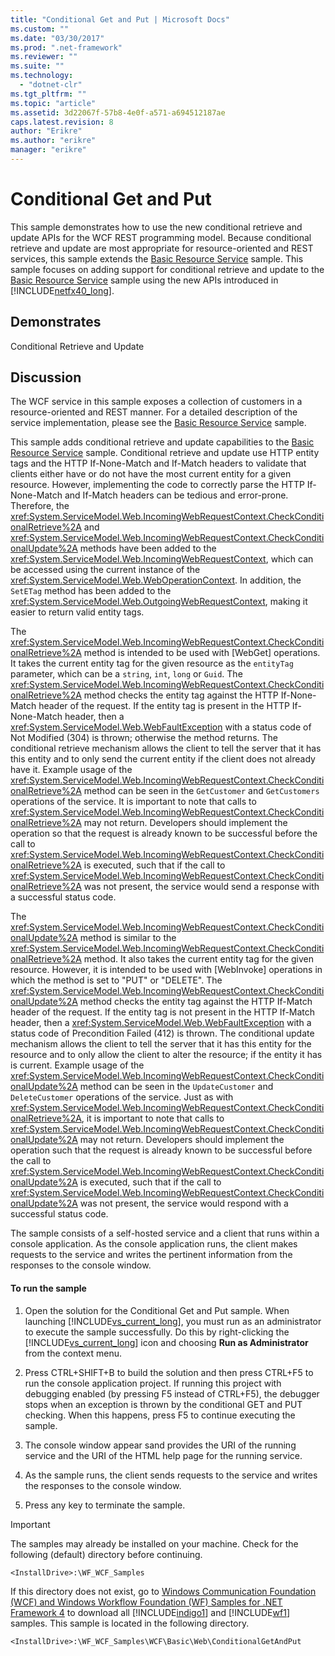 ```yaml
---
title: "Conditional Get and Put | Microsoft Docs"
ms.custom: ""
ms.date: "03/30/2017"
ms.prod: ".net-framework"
ms.reviewer: ""
ms.suite: ""
ms.technology: 
  - "dotnet-clr"
ms.tgt_pltfrm: ""
ms.topic: "article"
ms.assetid: 3d22067f-57b8-4e0f-a571-a694512187ae
caps.latest.revision: 8
author: "Erikre"
ms.author: "erikre"
manager: "erikre"
---
```

# Conditional Get and Put
This sample demonstrates how to use the new conditional retrieve and update APIs for the WCF REST programming model. Because conditional retrieve and update are most appropriate for resource-oriented and REST services, this sample extends the [Basic Resource Service](../../../../docs/framework/wcf/samples/basic-resource-service.md) sample. This sample focuses on adding support for conditional retrieve and update to the [Basic Resource Service](../../../../docs/framework/wcf/samples/basic-resource-service.md) sample using the new APIs introduced in [!INCLUDE[netfx40_long](../../../../includes/netfx40-long-md.md)].  
  
## Demonstrates  
 Conditional Retrieve and Update  
  
## Discussion  
 The WCF service in this sample exposes a collection of customers in a resource-oriented and REST manner. For a detailed description of the service implementation, please see the [Basic Resource Service](../../../../docs/framework/wcf/samples/basic-resource-service.md) sample.  
  
 This sample adds conditional retrieve and update capabilities to the [Basic Resource Service](../../../../docs/framework/wcf/samples/basic-resource-service.md) sample. Conditional retrieve and update use HTTP entity tags and the HTTP If-None-Match and If-Match headers to validate that clients either have or do not have the most current entity for a given resource. However, implementing the code to correctly parse the HTTP If-None-Match and If-Match headers can be tedious and error-prone. Therefore, the <xref:System.ServiceModel.Web.IncomingWebRequestContext.CheckConditionalRetrieve%2A> and <xref:System.ServiceModel.Web.IncomingWebRequestContext.CheckConditionalUpdate%2A> methods have been added to the <xref:System.ServiceModel.Web.IncomingWebRequestContext>, which can be accessed using the current instance of the <xref:System.ServiceModel.Web.WebOperationContext>. In addition, the `SetETag` method has been added to the <xref:System.ServiceModel.Web.OutgoingWebRequestContext>, making it easier to return valid entity tags.  
  
 The <xref:System.ServiceModel.Web.IncomingWebRequestContext.CheckConditionalRetrieve%2A> method is intended to be used with [WebGet] operations. It takes the current entity tag for the given resource as the `entityTag` parameter, which can be a `string`, `int`, `long` or `Guid`. The <xref:System.ServiceModel.Web.IncomingWebRequestContext.CheckConditionalRetrieve%2A> method checks the entity tag against the HTTP If-None-Match header of the request. If the entity tag is present in the HTTP If-None-Match header, then a <xref:System.ServiceModel.Web.WebFaultException> with a status code of Not Modified (304) is thrown; otherwise the method returns. The conditional retrieve mechanism allows the client to tell the server that it has this entity and to only send the current entity if the client does not already have it. Example usage of the <xref:System.ServiceModel.Web.IncomingWebRequestContext.CheckConditionalRetrieve%2A> method can be seen in the `GetCustomer` and `GetCustomers` operations of the service. It is important to note that calls to <xref:System.ServiceModel.Web.IncomingWebRequestContext.CheckConditionalRetrieve%2A> may not return. Developers should implement the operation so that the request is already known to be successful before the call to <xref:System.ServiceModel.Web.IncomingWebRequestContext.CheckConditionalRetrieve%2A> is executed, such that if the call to <xref:System.ServiceModel.Web.IncomingWebRequestContext.CheckConditionalRetrieve%2A> was not present, the service would send a response with a successful status code.  
  
 The <xref:System.ServiceModel.Web.IncomingWebRequestContext.CheckConditionalUpdate%2A> method is similar to the <xref:System.ServiceModel.Web.IncomingWebRequestContext.CheckConditionalRetrieve%2A> method. It also takes the current entity tag for the given resource. However, it is intended to be used with [WebInvoke] operations in which the method is set to "PUT" or "DELETE". The <xref:System.ServiceModel.Web.IncomingWebRequestContext.CheckConditionalUpdate%2A> method checks the entity tag against the HTTP If-Match header of the request. If the entity tag is not present in the HTTP If-Match header, then a <xref:System.ServiceModel.Web.WebFaultException> with a status code of Precondition Failed (412) is thrown. The conditional update mechanism allows the client to tell the server that it has this entity for the resource and to only allow the client to alter the resource; if the entity it has is current. Example usage of the <xref:System.ServiceModel.Web.IncomingWebRequestContext.CheckConditionalUpdate%2A> method can be seen in the `UpdateCustomer` and `DeleteCustomer` operations of the service. Just as with <xref:System.ServiceModel.Web.IncomingWebRequestContext.CheckConditionalRetrieve%2A>, it is important to note that calls to <xref:System.ServiceModel.Web.IncomingWebRequestContext.CheckConditionalUpdate%2A> may not return. Developers should implement the operation such that the request is already known to be successful before the call to <xref:System.ServiceModel.Web.IncomingWebRequestContext.CheckConditionalUpdate%2A> is executed, such that if the call to <xref:System.ServiceModel.Web.IncomingWebRequestContext.CheckConditionalUpdate%2A> was not present, the service would respond with a successful status code.  
  
 The sample consists of a self-hosted service and a client that runs within a console application. As the console application runs, the client makes requests to the service and writes the pertinent information from the responses to the console window.  
  
#### To run the sample  
  
1.  Open the solution for the Conditional Get and Put sample. When launching [!INCLUDE[vs_current_long](../../../../includes/vs-current-long-md.md)], you must run as an administrator to execute the sample successfully. Do this by right-clicking the [!INCLUDE[vs_current_long](../../../../includes/vs-current-long-md.md)] icon and choosing **Run as Administrator** from the context menu.  
  
2.  Press CTRL+SHIFT+B to build the solution and then press CTRL+F5 to run the console application project. If running this project with debugging enabled (by pressing F5 instead of CTRL+F5), the debugger stops when an exception is thrown by the conditional GET and PUT checking. When this happens, press F5 to continue executing the sample.  
  
3.  The console window appear sand provides the URI of the running service and the URI of the HTML help page for the running service.  
  
4.  As the sample runs, the client sends requests to the service and writes the responses to the console window.  
  
5.  Press any key to terminate the sample.  
  
> [!IMPORTANT]
>  The samples may already be installed on your machine. Check for the following (default) directory before continuing.  
>   
>  `<InstallDrive>:\WF_WCF_Samples`  
>   
>  If this directory does not exist, go to [Windows Communication Foundation (WCF) and Windows Workflow Foundation (WF) Samples for .NET Framework 4](http://go.microsoft.com/fwlink/?LinkId=150780) to download all [!INCLUDE[indigo1](../../../../includes/indigo1-md.md)] and [!INCLUDE[wf1](../../../../includes/wf1-md.md)] samples. This sample is located in the following directory.  
>   
>  `<InstallDrive>:\WF_WCF_Samples\WCF\Basic\Web\ConditionalGetAndPut`